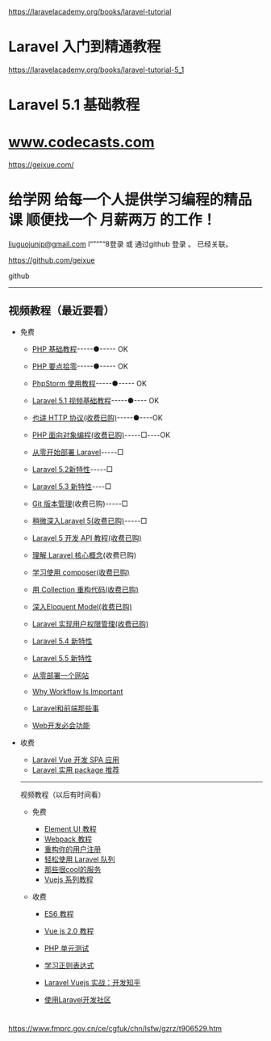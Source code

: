 



https://laravelacademy.org/books/laravel-tutorial

# Laravel 入门到精通教程



https://laravelacademy.org/books/laravel-tutorial-5_1

# Laravel 5.1 基础教程



# www.codecasts.com

https://geixue.com/

# **给学网** **给**每一个人提供**学**习编程的精品课 顺便找一个 **月薪两万** 的工作！



liuguojunjp@gmail.com	l“”“”“8登录  或 通过github 登录 。 已经关联。



https://github.com/geixue

github

---

## 视频教程（最近要看）



+ 免费

  + [PHP 基础教程](https://geixue.com/course/learn-php)-----●----- OK
  + [PHP 要点拾零](https://geixue.com/course/php-little-tricks-understanding)-----●----- OK
  + [PhpStorm 使用教程](https://geixue.com/course/master-phpstorm)-----●----- OK
  + [Laravel 5.1 视频基础教程](https://geixue.com/course/laravel-5-basic)-----●---- OK
  + [也讲 HTTP 协议(收费已购)](https://geixue.com/course/learn-http )-----●----OK　
  + [PHP 面向对象编程(收费已购)](https://geixue.com/course/object-oriented-programming-in-php)-----□----OK
  + [从零开始部署 Laravel](https://geixue.com/course/deploy-laravel-app-on-vps)-----□

  

  + [Laravel 5.2新特性](https://geixue.com/course/what-is-new-in-laravel-5-2-series)-----□

  + [Laravel 5.3 新特性](https://geixue.com/course/changes-and-features-ahout-laravel-5-3)----□

  + [Git 版本管理](https://geixue.com/course/use-git-in-your-own-way)(收费已购)-----□

  + [稍微深入Laravel 5(收费已购)](https://geixue.com/course/dive-a-little-deep-into-laravel-5)-----□

    

  + [Laravel 5 开发 API 教程(收费已购)](https://geixue.com/course/dive-into-restful-api-with-laravel)
  + [理解 Laravel 核心概念](https://geixue.com/course/peak-into-laravel-core-components)(收费已购)
  + [学习使用 composer(收费已购)](https://geixue.com/course/learn-to-use-composer-qqfnsw)
  + [用 Collection 重构代码(收费已购)](https://geixue.com/course/refactoring-loops-with-collection)
  + [深入Eloquent Model(收费已购)](https://geixue.com/course/dive-into-laravel-eloquent-model)
  + [Laravel 实现用户权限管理(收费已购)](https://geixue.com/course/laravel-acl-in-action)

  

  + [Laravel 5.4 新特性](https://geixue.com/course/new-feature-in-laravel-5-4)

  + [Laravel 5.5 新特性](https://geixue.com/course/new-featura-in-laravel-5-5)

    

  + [从零部署一个网站](https://geixue.com/course/deploy-a-website-from-scratch)

  + [Why Workflow Is Important](https://geixue.com/course/why-workflow-is-important)

  + [Laravel和前端那些事](https://geixue.com/course/laravel-and-front-end-series)

  + [Web开发必会功能](https://geixue.com/course/web-skills-that-you-must-learn)

    

  

+ 收费

  
  
  
  
  
  
  
  
  + [Laravel Vue 开发 SPA 应用](https://geixue.com/course/laravel-vuejs-spa)
  + [Laravel 实用 package 推荐](https://geixue.com/course/awesome-laravel-packages)

  
  
  ---
  
  视频教程（以后有时间看）
  
  
  
  + 免费
    + [Element UI 教程](https://geixue.com/course/use-element-ui-tool-kit)
    + [Webpack 教程](https://geixue.com/course/advanced-webpack-tutorial)
    + [重构你的用户注册](https://geixue.com/course/user-experience-is-important-when-registered-a-user)
    + [轻松使用 Laravel 队列](https://geixue.com/course/laravel-queue-is-awesome)
    + [那些很cool的服务](https://geixue.com/course/tools-that-are-dame-good-for-developer)
    + [Vuejs 系列教程](https://geixue.com/course/vue-js-1-0-in-action-series)
  
  
  
  + 收费
  
    + [ES6 教程](https://geixue.com/course/es6-from-scratch)
    
    + [Vue js 2.0 教程](https://geixue.com/course/vue-js-2-0-series)
    
    + [PHP 单元测试](https://geixue.com/course/learn-to-write-php-unit-test)
    
      
    
    + [学习正则表达式](https://geixue.com/course/learn-regular-expression)
    
    + [Laravel Vuejs 实战：开发知乎](https://geixue.com/course/build-a-zhihu-website-with-laravel)
    
    + [使用Laravel开发社区](https://geixue.com/course/develop-a-forum-using-laravel-5)
    
      
    
      
    
      









# 



https://www.fmprc.gov.cn/ce/cgfuk/chn/lsfw/gzrz/t906529.htm



